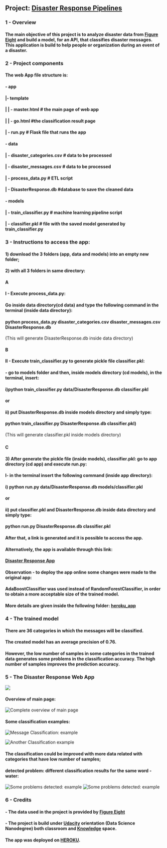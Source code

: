 ## Project: [Disaster Response Pipelines](https://first-app-response.herokuapp.com/)

### 1 - Overview

#### The main objective of this project is to analyze disaster data from [Figure Eight](https://appen.com/) and build a model, for an API, that classifies disaster messages. This application is build to help people or organization during an event of a disaster.

### 2 - Project components

#### The web App file structure is:

#### - app
#### |- template
#### | | - master.html # the main page of web app
#### | | - go.html #the classification result page
#### | - run.py # Flask file that runs the app

#### - data
#### | - disaster_categories.csv # data to be processed
#### | - disaster_messages.csv # data to be processed
#### | - process_data.py # ETL script
#### | - DisasterResponse.db #database to save the cleaned data

#### - models
#### | - train_classifier.py # machine learning pipeline script
#### | - classifier.pkl # file with the saved model generated by train_classifier.py





### 3 - Instructions to access the app:

#### 1) download the 3 folders (app, data and models) into an empty new folder;

#### 2) with all 3 folders in same directory:

####

#### A
#### I - Execute process_data.py:

#### Go inside data directory(cd data) and type the following command in the terminal (inside data directory):


#### python process_data.py disaster_categories.csv disaster_messages.csv DisasterResponse.db

(This will generate DisasterResponse.db inside data directory)

####

#### B
#### II - Execute train_classifier.py to generate pickle file classifier.pkl:

#### - go to models folder and then, inside models directory (cd models), in the terminal, insert: 

#### i)python train_classifier.py data/DisasterResponse.db classifier.pkl

#### or 

#### ii) put DisasterResponse.db inside models directory and simply type:

####  python train_classifier.py DisasterResponse.db classifier.pkl)

(This will generate classifier.pkl inside models directory)

###
#### C
#### 3) After generate the pickle file (inside models), classifier.pkl: go to app directory (cd app) and execute run.py:  

#### I- in the terminal insert the following command (inside app directory):

#### i) python run.py data/DisasterResponse.db models/classifier.pkl

#### or

#### ii) put classifier.pkl and DisasterResponse.db inside data directory and simply type:

#### python run.py DisasterResponse.db classifier.pkl

#### After that, a link is generated and it is possible to access the app.

####

#### Alternatively, the app is available through this link: 

#### [Disaster Response App](https://first-app-response.herokuapp.com/)

####

#### Observation - to deploy the app online some changes were made to the original app:

#### AdaBoostClassifier was used instead of RandomForestClassifier, in order to obtain a more acceptable size of the trained model.
#### 
#### More details are given inside the following folder: [heroku_app](https://github.com/a-teresa/disaster_response_pipelines/tree/main/heroku_app) 

### 4 - The trained model

#### There are 36 categories in which the messages will be classified.
#### The created model has an average precision of 0.76. 
#### However, the low number of samples in some categories in the trained data generates some problems in the classification accuracy. The high number of samples improves the prediction accuracy.  

### 5 - The Disaster Response Web App

![](https://github.com/a-teresa/disaster_response_pipelines/blob/main/screenshot_app/image1.png)

#### Overview of main page:

![Complete overview of main page](https://github.com/a-teresa/disaster_response_pipelines/blob/main/screenshot_app/image2.png)

#### Some classification examples:

![Message Classification: example](https://github.com/a-teresa/disaster_response_pipelines/blob/main/screenshot_app/image3.png)

![Another Classification example](https://github.com/a-teresa/disaster_response_pipelines/blob/main/screenshot_app/image4.png)

#### The classification could be improved with more data related with categories that have low number of samples; 
#### detected problem: different classification results for the same word - water:

![Some problems detected: example](https://github.com/a-teresa/disaster_response_pipelines/blob/main/screenshot_app/image5.png)
![Some problems detected: example ](https://github.com/a-teresa/disaster_response_pipelines/blob/main/screenshot_app/image6.png)



### 6 - Credits

#### -  The data used in the project is provided by [Figure Eight](https://appen.com/)

#### - The project is build under [Udacity](https://www.udacity.com) orientation (Data Science Nanodegree) both classroom and [Knowledge](https://knowledge.udacity.com/) space. 

#### The app was deployed on [HEROKU](https://www.heroku.com/).







